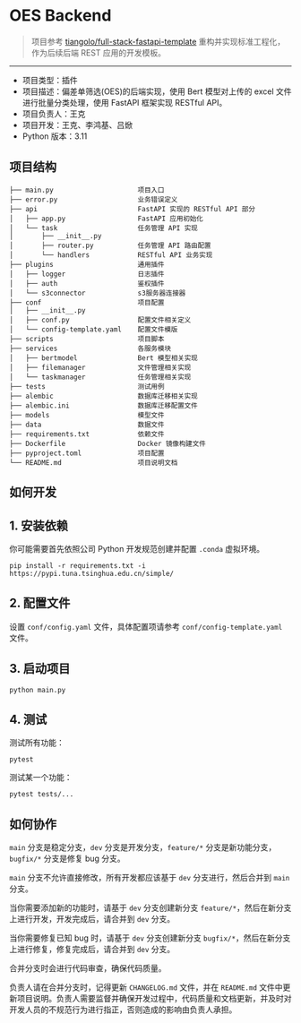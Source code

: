 # OES Backend

> 项目参考 [tiangolo/full-stack-fastapi-template](https://github.com/tiangolo/full-stack-fastapi-template) 重构并实现标准工程化，作为后续后端 REST 应用的开发模板。

---

* 项目类型：插件
* 项目描述：偏差单筛选(OES)的后端实现，使用 Bert 模型对上传的 excel 文件进行批量分类处理，使用 FastAPI 框架实现 RESTful API。
* 项目负责人：王克
* 项目开发：王克、李鸿基、吕焮
* Python 版本：3.11

## 项目结构

```plain
├── main.py                     项目入口
├── error.py                    业务错误定义
├── api                         FastAPI 实现的 RESTful API 部分
│   ├── app.py                  FastAPI 应用初始化
│   └── task                    任务管理 API 实现
│       ├── __init__.py
│       ├── router.py           任务管理 API 路由配置
│       └── handlers            RESTful API 业务实现
├── plugins                     通用插件
│   ├── logger                  日志插件
│   ├── auth                    鉴权插件
│   └── s3connector             s3服务器连接器
├── conf                        项目配置
│   ├── __init__.py
│   ├── conf.py                 配置文件相关定义
│   └── config-template.yaml    配置文件模版
├── scripts                     项目脚本
├── services                    各服务模块
│   ├── bertmodel               Bert 模型相关实现
│   ├── filemanager             文件管理相关实现
│   └── taskmanager             任务管理相关实现
├── tests                       测试用例
├── alembic                     数据库迁移相关实现
├── alembic.ini                 数据库迁移配置文件
├── models                      模型文件
├── data                        数据文件
├── requirements.txt            依赖文件
├── Dockerfile                  Docker 镜像构建文件
├── pyproject.toml              项目配置
└── README.md                   项目说明文档
```

## 如何开发

## 1. 安装依赖

你可能需要首先依照公司 Python 开发规范创建并配置 `.conda` 虚拟环境。

```shell
pip install -r requirements.txt -i https://pypi.tuna.tsinghua.edu.cn/simple/
```

## 2. 配置文件

设置 `conf/config.yaml` 文件，具体配置项请参考 `conf/config-template.yaml` 文件。

## 3. 启动项目

```shell
python main.py
```

## 4. 测试

测试所有功能：

```shell
pytest
```

测试某一个功能：

```shell
pytest tests/...
```

## 如何协作

`main` 分支是稳定分支，`dev` 分支是开发分支，`feature/*` 分支是新功能分支，`bugfix/*` 分支是修复 bug 分支。

`main` 分支不允许直接修改，所有开发都应该基于 `dev` 分支进行，然后合并到 `main` 分支。

当你需要添加新的功能时，请基于 `dev` 分支创建新分支 `feature/*`，然后在新分支上进行开发，开发完成后，请合并到 `dev` 分支。

当你需要修复已知 bug 时，请基于 `dev` 分支创建新分支 `bugfix/*`，然后在新分支上进行修复，修复完成后，请合并到 `dev` 分支。

合并分支时会进行代码审查，确保代码质量。

负责人请在合并分支时，记得更新 `CHANGELOG.md` 文件，并在 `README.md` 文件中更新项目说明。负责人需要监督并确保开发过程中，代码质量和文档更新，并及时对开发人员的不规范行为进行指正，否则造成的影响由负责人承担。
